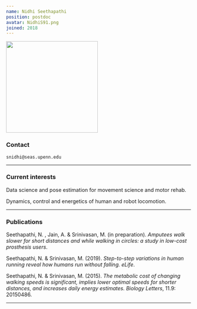 ```yaml
---
name: Nidhi Seethapathi
position: postdoc
avatar: NidhiS91.png
joined: 2018
---
```


<img width="250" src="{{site.baseurl}}/images/people/{{page.avatar}}" data-action="zoom">

### Contact

<i class="fa fa-envelope-o"></i> `snidhi@seas.upenn.edu`<br>

<hr>

### Current interests

Data science and pose estimation for movement science and motor rehab.

Dynamics, control and energetics of human and robot locomotion.

<hr>

### Publications

Seethapathi, N. , Jain, A. & Srinivasan, M. (in preparation). _Amputees walk slower for short distances and while walking in circles: a study in low-cost prosthesis users_.

Seethapathi, N. & Srinivasan, M. (2019). _Step-to-step variations in human running reveal how humans run without falling. eLife_.

Seethapathi, N. & Srinivasan, M. (2015). _The metabolic cost of changing walking speeds is significant, implies lower optimal speeds for shorter distances, and increases daily energy estimates. Biology Letters_, 11.9: 20150486.

<hr>

